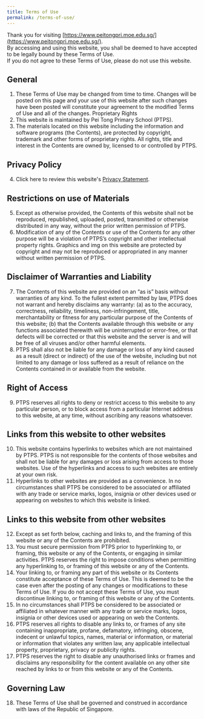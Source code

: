 ```yaml
---
title: Terms of Use
permalink: /terms-of-use/
---
```

Thank you for visiting [https://www.peitongpri.moe.edu.sg/](https://www.peitongpri.moe.edu.sg/). 
<br>By accessing and using this website, you shall be deemed to have accepted to be legally bound by these Terms of Use. <br>If you do not agree to these Terms of Use, please do not use this website.
## General
1. These Terms of Use may be changed from time to time. Changes will be posted on this page and your use of this website after such changes have been posted will constitute your agreement to the modified Terms of Use and all of the changes.
Proprietary Rights
2. This website is maintained by Pei Tong Primary School (PTPS).
3. The materials located on this website including the information and software programs (the Contents), are protected by copyright, trademark and other forms of proprietary rights. All rights, title and interest in the Contents are owned by, licensed to or controlled by PTPS.

## Privacy Policy
4. Click here to review this website's [Privacy Statement](/privacy).

## Restrictions on use of Materials
5. Except as otherwise provided, the Contents of this website shall not be reproduced, republished, uploaded, posted, transmitted or otherwise distributed in any way, without the prior written permission of PTPS.
6. Modification of any of the Contents or use of the Contents for any other purpose will be a violation of PTPS’s copyright and other intellectual property rights. Graphics and img on this website are protected by copyright and may not be reproduced or appropriated in any manner without written permission of PTPS.

## Disclaimer of Warranties and Liability
7. The Contents of this website are provided on an “as is” basis without warranties of any kind. To the fullest extent permitted by law, PTPS does not warrant and hereby disclaims any warranty:
(a) as to the accuracy, correctness, reliability, timeliness, non-infringement, title, merchantability or fitness for any particular purpose of the Contents of this website;
(b) that the Contents available through this website or any functions associated therewith will be uninterrupted or error-free, or that defects will be corrected or that this website and the server is and will be free of all viruses and/or other harmful elements.
8. PTPS shall also not be liable for any damage or loss of any kind caused as a result (direct or indirect) of the use of the website, including but not limited to any damage or loss suffered as a result of reliance on the Contents contained in or available from the website.

## Right of Access
9. PTPS reserves all rights to deny or restrict access to this website to any particular person, or to block access from a particular Internet address to this website, at any time, without ascribing any reasons whatsoever.

## Links from this website to other websites
10. This website contains hyperlinks to websites which are not maintained by PTPS. PTPS is not responsible for the contents of those websites and shall not be liable for any damages or loss arising from access to those websites. Use of the hyperlinks and access to such websites are entirely at your own risk.
11. Hyperlinks to other websites are provided as a convenience. In no circumstances shall PTPS be considered to be associated or affiliated with any trade or service marks, logos, insignia or other devices used or appearing on websites to which this website is linked.

## Links to this website from other websites
12. Except as set forth below, caching and links to, and the framing of this website or any of the Contents are prohibited.
13. You must secure permission from PTPS prior to hyperlinking to, or framing, this website or any of the Contents, or engaging in similar activities. PTPS reserves the right to impose conditions when permitting any hyperlinking to, or framing of this website or any of the Contents.
14. Your linking to, or framing any part of this website or its Contents constitute acceptance of these Terms of Use. This is deemed to be the case even after the posting of any changes or modifications to these Terms of Use. If you do not accept these Terms of Use, you must discontinue linking to, or framing of this website or any of the Contents.
15. In no circumstances shall PTPS be considered to be associated or affiliated in whatever manner with any trade or service marks, logos, insignia or other devices used or appearing on web the Contents.
16. PTPS reserves all rights to disable any links to, or frames of any site containing inappropriate, profane, defamatory, infringing, obscene, indecent or unlawful topics, names, material or information, or material or information that violates any written law, any applicable intellectual property, proprietary, privacy or publicity rights.
17. PTPS reserves the right to disable any unauthorised links or frames and disclaims any responsibility for the content available on any other site reached by links to or from this website or any of the Contents.

## Governing Law
18. These Terms of Use shall be governed and construed in accordance with laws of the Republic of Singapore.